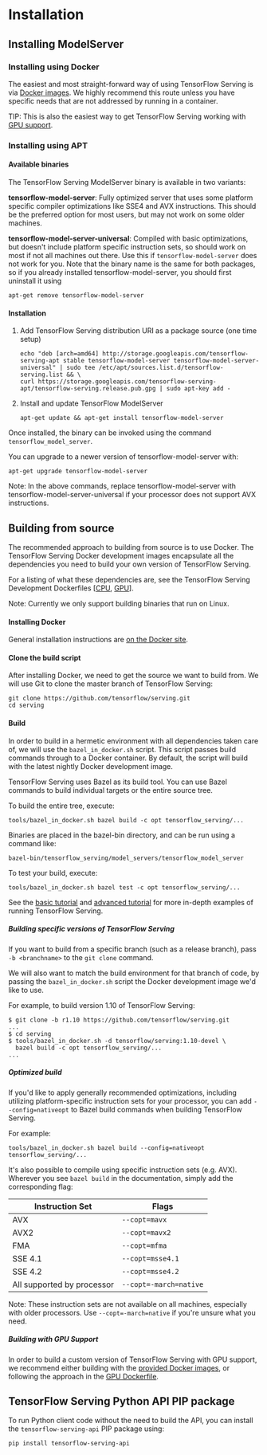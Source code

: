 # Installation

## Installing ModelServer

### Installing using Docker

The easiest and most straight-forward way of using TensorFlow Serving is via
[Docker images](docker.md). We highly recommend this route unless you have
specific needs that are not addressed by running in a container.

TIP: This is also the easiest way to get TensorFlow Serving working with [GPU
support](docker.md#serving-with-docker-using-your-gpu).

### Installing using APT

#### Available binaries

The TensorFlow Serving ModelServer binary is available in two variants:

**tensorflow-model-server**: Fully optimized server that uses some platform
specific compiler optimizations like SSE4 and AVX instructions. This should be
the preferred option for most users, but may not work on some older machines.

**tensorflow-model-server-universal**: Compiled with basic optimizations, but
doesn't include platform specific instruction sets, so should work on most if
not all machines out there. Use this if `tensorflow-model-server` does not work
for you. Note that the binary name is the same for both packages, so if you
already installed tensorflow-model-server, you should first uninstall it using

<!-- common_typos_disable -->

```shell
apt-get remove tensorflow-model-server
```

<!-- common_typos_enable -->

#### Installation

1.  Add TensorFlow Serving distribution URI as a package source (one time setup)

    ```shell
    echo "deb [arch=amd64] http://storage.googleapis.com/tensorflow-serving-apt stable tensorflow-model-server tensorflow-model-server-universal" | sudo tee /etc/apt/sources.list.d/tensorflow-serving.list && \
    curl https://storage.googleapis.com/tensorflow-serving-apt/tensorflow-serving.release.pub.gpg | sudo apt-key add -
    ```

2.  Install and update TensorFlow ModelServer

    <!-- common_typos_disable -->

    ```shell
    apt-get update && apt-get install tensorflow-model-server
    ```

    <!-- common_typos_enable -->

Once installed, the binary can be invoked using the command
    `tensorflow_model_server`.


You can upgrade to a newer version of tensorflow-model-server with:

<!-- common_typos_disable -->

```shell
apt-get upgrade tensorflow-model-server
```

<!-- common_typos_enable -->

Note: In the above commands, replace tensorflow-model-server with
tensorflow-model-server-universal if your processor does not support AVX
instructions.

## Building from source

The recommended approach to building from source is to use Docker. The
TensorFlow Serving Docker development images encapsulate all the dependencies
you need to build your own version of TensorFlow Serving.

For a listing of what these dependencies are, see the TensorFlow Serving
Development Dockerfiles
[[CPU](https://github.com/tensorflow/serving/blob/master/tensorflow_serving/tools/docker/Dockerfile.devel),
[GPU](https://github.com/tensorflow/serving/blob/master/tensorflow_serving/tools/docker/Dockerfile.devel-gpu)].

Note: Currently we only support building binaries that run on Linux.

#### Installing Docker

General installation instructions are
[on the Docker site](https://docs.docker.com/install/).

#### Clone the build script

After installing Docker, we need to get the source we want to build from. We
will use Git to clone the master branch of TensorFlow Serving:

```shell
git clone https://github.com/tensorflow/serving.git
cd serving
```

#### Build

In order to build in a hermetic environment with all dependencies taken care of,
we will use the `bazel_in_docker.sh` script. This script passes build commands
through to a Docker container. By default, the script will build with the latest
nightly Docker development image.

TensorFlow Serving uses Bazel as its build tool. You can use Bazel commands to
build individual targets or the entire source tree.

To build the entire tree, execute:

```shell
tools/bazel_in_docker.sh bazel build -c opt tensorflow_serving/...
```

Binaries are placed in the bazel-bin directory, and can be run using a command
like:

```shell
bazel-bin/tensorflow_serving/model_servers/tensorflow_model_server
```

To test your build, execute:

```shell
tools/bazel_in_docker.sh bazel test -c opt tensorflow_serving/...
```

See the [basic tutorial](serving_basic.md) and [advanced
tutorial](serving_advanced.md) for more in-depth examples of running TensorFlow
Serving.

##### Building specific versions of TensorFlow Serving

If you want to build from a specific branch (such as a release branch), pass `-b
<branchname>` to the `git clone` command.

We will also want to match the build environment for that branch of code, by
passing the `bazel_in_docker.sh` script the Docker development image we'd like
to use.

For example, to build version 1.10 of TensorFlow Serving:

```console
$ git clone -b r1.10 https://github.com/tensorflow/serving.git
...
$ cd serving
$ tools/bazel_in_docker.sh -d tensorflow/serving:1.10-devel \
  bazel build -c opt tensorflow_serving/...
...
```

##### Optimized build

If you'd like to apply generally recommended optimizations, including utilizing
platform-specific instruction sets for your processor, you can add
`--config=nativeopt` to Bazel build commands when building TensorFlow Serving.

For example:

```shell
tools/bazel_in_docker.sh bazel build --config=nativeopt tensorflow_serving/...
```

It's also possible to compile using specific instruction sets (e.g. AVX).
Wherever you see `bazel build` in the documentation, simply add the
corresponding flag:

Instruction Set            | Flags
-------------------------- | ----------------------
AVX                        | `--copt=mavx`
AVX2                       | `--copt=mavx2`
FMA                        | `--copt=mfma`
SSE 4.1                    | `--copt=msse4.1`
SSE 4.2                    | `--copt=msse4.2`
All supported by processor | `--copt=-march=native`

Note: These instruction sets are not available on all machines, especially with
older processors. Use `--copt=-march=native` if you're unsure what you need.

##### Building with GPU Support

In order to build a custom version of TensorFlow Serving with GPU support, we
recommend either building with the [provided Docker images](docker.md#developing-with-docker), or
following the approach in the
[GPU Dockerfile](https://github.com/tensorflow/serving/blob/master/tensorflow_serving/tools/docker/Dockerfile.devel-gpu).

## TensorFlow Serving Python API PIP package

To run Python client code without the need to build the API, you can install the
`tensorflow-serving-api` PIP package using:

```shell
pip install tensorflow-serving-api
```
